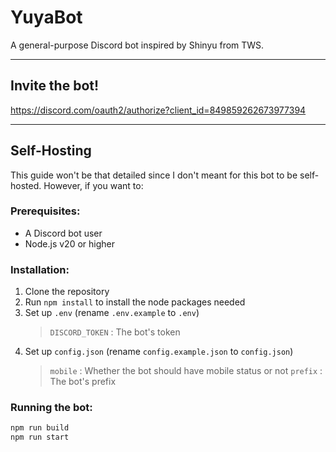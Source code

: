 # YuyaBot

A general-purpose Discord bot inspired by Shinyu from TWS.

---

## Invite the bot!

https://discord.com/oauth2/authorize?client_id=849859262673977394

---

## Self-Hosting

This guide won't be that detailed since I don't meant for this bot to be self-hosted. However, if you want to:

### Prerequisites:

-   A Discord bot user
-   Node.js v20 or higher

### Installation:

1. Clone the repository
2. Run `npm install` to install the node packages needed
3. Set up `.env` (rename `.env.example` to `.env`)
    > `DISCORD_TOKEN` : The bot's token
4. Set up `config.json` (rename `config.example.json` to `config.json`)
    > `mobile` : Whether the bot should have mobile status or not
    > `prefix` : The bot's prefix

### Running the bot:

```bash
npm run build
npm run start
```

